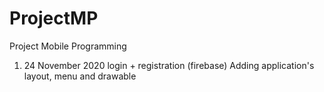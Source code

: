 # ProjectMP
Project Mobile Programming

1. 24 November 2020 
login + registration (firebase)
Adding application's layout, menu and drawable